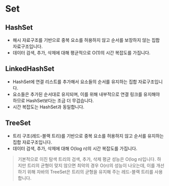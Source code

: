 # Set

## HashSet

- 해시 자료구조를 기반으로 중복 요소를 허용하지 않고 순서를 보장하지 않는 집합 자료구조입니다.
- 데이터 검색, 추가, 삭제에 대해 평균적으로 O(1)의 시간 복잡도를 가집니다.

## LinkedHashSet

- HashSet에 연결 리스트를 추가해서 요소들의 순서를 유지하는 집합 자료구조입니다.
- 요소들은 추가된 순서대로 유지되며, 이를 위해 내부적으로 연결 링크를 유지해야 하므로 HashSet보다는 조금 더 무겁습니다. 
- 시간 복잡도는 HashSet과 동일합니다.

## TreeSet

- 트리 구조(레드-블랙 트리)를 기반으로 중복 요소를 허용하지 않고 순서를 유지하는 집합 자료구조입니다.
- 데이터 검색, 추가, 삭제에 대해 O(log n)의 시간 복잡도를 가집니다.

> 기본적으로 이진 탐색 트리의 검색, 추가, 삭제 평균 성능은 O(log n)입니다. 하지만 트리의 균형이 맞지 않으면 최악의 경우 O(n)의 성능이 나오는데, 이를 개선하기 위해 자바의 TreeSet은 트리의 균형을 유지해 주는 레드-블랙 트리를 사용합니다.